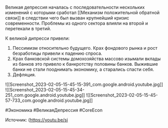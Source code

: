 Великая депрессия началась с последовательности нескольких изменений с которыми сработал [[Механизм положительной обратной связи]] в следствии чего был вызван крупнейший кризис современности. Проблемы из одного сектора влияли на второй и перетекали в третий.

К великой дипресси привели: 
1) Пессимизм относительно будущего.
 Крах фондового рынка и рост безработицы привели к падению спроса.
2) Крах банковской системы домохозяйства массово изымали вклады из банков это привело к банкротству половины банков. Выжившие банки не стали пооднимать экономику, а старались спасти себя. 
3) Дефляция.

![[Screenshot_2023-02-05-15-45-15-391_com.google.android.youtube.jpg]]
![[Screenshot_2023-02-05-15-45-34-251_com.google.android.youtube.jpg]]
![[Screenshot_2023-02-05-15-45-57-733_com.google.android.youtube.jpg]]



#Экономика #ВеликаяДепрессия #CoreEcon 

Источник: (https://youtu.be/si
